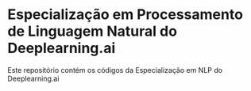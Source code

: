 # Especialização em Processamento de Linguagem Natural do Deeplearning.ai
Este repositório contém os códigos da Especialização em NLP do Deeplearning.ai
